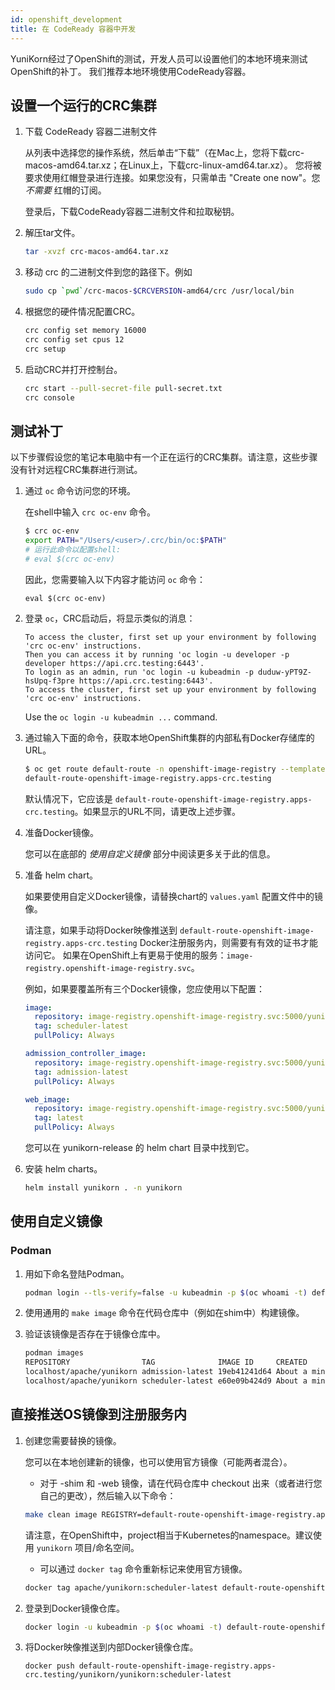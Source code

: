 ```yaml
---
id: openshift_development
title: 在 CodeReady 容器中开发
---
```


<!--
Licensed to the Apache Software Foundation (ASF) under one
or more contributor license agreements.  See the NOTICE file
distributed with this work for additional information
regarding copyright ownership.  The ASF licenses this file
to you under the Apache License, Version 2.0 (the
"License"); you may not use this file except in compliance
with the License.  You may obtain a copy of the License at

  http://www.apache.org/licenses/LICENSE-2.0

Unless required by applicable law or agreed to in writing,
software distributed under the License is distributed on an
"AS IS" BASIS, WITHOUT WARRANTIES OR CONDITIONS OF ANY
KIND, either express or implied.  See the License for the
specific language governing permissions and limitations
under the License.
-->

YuniKorn经过了OpenShift的测试，开发人员可以设置他们的本地环境来测试OpenShift的补丁。
我们推荐本地环境使用CodeReady容器。

## 设置一个运行的CRC集群

1. 下载 CodeReady 容器二进制文件

   从列表中选择您的操作系统，然后单击“下载”（在Mac上，您将下载crc-macos-amd64.tar.xz；在Linux上，下载crc-linux-amd64.tar.xz）。
   您将被要求使用红帽登录进行连接。如果您没有，只需单击 "Create one now"。您 *不需要* 红帽的订阅。
   
   登录后，下载CodeReady容器二进制文件和拉取秘钥。
   
2. 解压tar文件。

   ```bash
   tar -xvzf crc-macos-amd64.tar.xz
   ```
   
3. 移动 crc 的二进制文件到您的路径下。例如

   ```bash
   sudo cp `pwd`/crc-macos-$CRCVERSION-amd64/crc /usr/local/bin
   ```

4. 根据您的硬件情况配置CRC。

   ```bash
   crc config set memory 16000
   crc config set cpus 12
   crc setup
   ```
   
5. 启动CRC并打开控制台。

   ```bash
   crc start --pull-secret-file pull-secret.txt
   crc console
   ```

## 测试补丁

以下步骤假设您的笔记本电脑中有一个正在运行的CRC集群。请注意，这些步骤没有针对远程CRC集群进行测试。

1. 通过 `oc` 命令访问您的环境。

   在shell中输入 `crc oc-env` 命令。
   ```bash
   $ crc oc-env
   export PATH="/Users/<user>/.crc/bin/oc:$PATH"
   # 运行此命令以配置shell:
   # eval $(crc oc-env)
   ```
   因此，您需要输入以下内容才能访问 `oc` 命令：
   ```
   eval $(crc oc-env)
   ```

1. 登录 `oc`，CRC启动后，将显示类似的消息：

   ```
   To access the cluster, first set up your environment by following 'crc oc-env' instructions.
   Then you can access it by running 'oc login -u developer -p developer https://api.crc.testing:6443'.
   To login as an admin, run 'oc login -u kubeadmin -p duduw-yPT9Z-hsUpq-f3pre https://api.crc.testing:6443'.
   To access the cluster, first set up your environment by following 'crc oc-env' instructions.
   ```

   Use the `oc login -u kubeadmin ...` command. 

2. 通过输入下面的命令，获取本地OpenShift集群的内部私有Docker存储库的URL。

   ```bash
   $ oc get route default-route -n openshift-image-registry --template='{{ .spec.host }}'
   default-route-openshift-image-registry.apps-crc.testing
   ```

   默认情况下，它应该是 `default-route-openshift-image-registry.apps-crc.testing`。如果显示的URL不同，请更改上述步骤。

3. 准备Docker镜像。

   您可以在底部的 *使用自定义镜像* 部分中阅读更多关于此的信息。

4. 准备 helm chart。

   如果要使用自定义Docker镜像，请替换chart的 `values.yaml` 配置文件中的镜像。

   请注意，如果手动将Docker映像推送到 `default-route-openshift-image-registry.apps-crc.testing` Docker注册服务内，则需要有有效的证书才能访问它。
   如果在OpenShift上有更易于使用的服务：`image-registry.openshift-image-registry.svc`。

   例如，如果要覆盖所有三个Docker镜像，您应使用以下配置：
   ```yaml
   image:
     repository: image-registry.openshift-image-registry.svc:5000/yunikorn/yunikorn
     tag: scheduler-latest
     pullPolicy: Always
   
   admission_controller_image:
     repository: image-registry.openshift-image-registry.svc:5000/yunikorn/yunikorn
     tag: admission-latest
     pullPolicy: Always
   
   web_image:
     repository: image-registry.openshift-image-registry.svc:5000/yunikorn/yunikorn-web
     tag: latest
     pullPolicy: Always
   ``` 

   您可以在 yunikorn-release 的 helm chart 目录中找到它。

5. 安装 helm charts。

   ```bash
   helm install yunikorn . -n yunikorn
   ```

## 使用自定义镜像

### Podman

1. 用如下命名登陆Podman。

   ```bash
   podman login --tls-verify=false -u kubeadmin -p $(oc whoami -t) default-route-openshift-image-registry.apps-crc.testing
   ```

2. 使用通用的 `make image` 命令在代码仓库中（例如在shim中）构建镜像。

3. 验证该镜像是否存在于镜像仓库中。

   ```bash
   podman images
   REPOSITORY                TAG              IMAGE ID     CREATED            SIZE
   localhost/apache/yunikorn admission-latest 19eb41241d64 About a minute ago 53.5 MB
   localhost/apache/yunikorn scheduler-latest e60e09b424d9 About a minute ago 543 MB
   ```

## 直接推送OS镜像到注册服务内

1. 创建您需要替换的镜像。

   您可以在本地创建新的镜像，也可以使用官方镜像（可能两者混合）。
      * 对于 -shim 和 -web 镜像，请在代码仓库中 checkout 出来（或者进行您自己的更改），然后输入以下命令：
      ```bash
      make clean image REGISTRY=default-route-openshift-image-registry.apps-crc.testing/<project>/<name>:<tag>
      ```
      请注意，在OpenShift中，project相当于Kubernetes的namespace。建议使用 `yunikorn` 项目/命名空间。
      * 可以通过 `docker tag` 命令重新标记来使用官方镜像。
      ```bash
      docker tag apache/yunikorn:scheduler-latest default-route-openshift-image-registry.apps-crc.testing/yunikorn/yunikorn:scheduler-latest
      ```

2. 登录到Docker镜像仓库。
   ```bash
   docker login -u kubeadmin -p $(oc whoami -t) default-route-openshift-image-registry.apps-crc.testing
   ```

3. 将Docker映像推送到内部Docker镜像仓库。
   ```
   docker push default-route-openshift-image-registry.apps-crc.testing/yunikorn/yunikorn:scheduler-latest
   ```
